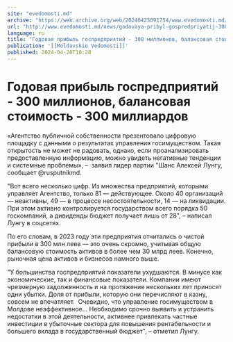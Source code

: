 ```yaml
---
site: "evedomosti.md"
archive: "https://web.archive.org/web/20240425091754/www.evedomosti.md/news/godovaya-pribyl-gospredpriyatij-300-millionov-balansovaya-st"
url: "http://www.evedomosti.md/news/godovaya-pribyl-gospredpriyatij-300-millionov-balansovaya-st"
language: ru
title: "Годовая прибыль госпредприятий - 300 миллионов, балансовая стоимость - 300 миллиардов"
publication: '[[Moldavskie Vedomosti]]'
published: 2024-04-20T10:28
---
```


# Годовая прибыль госпредприятий - 300 миллионов, балансовая стоимость - 300 миллиардов

«Агентство публичной собственности презентовало цифровую площадку с данными о результатах управления госимуществом. Такая открытость не может не радовать, однако, если проанализировать предоставленную информацию, можно увидеть негативные тенденции и системные проблемы», –  заявил лидер партии "Шанс Алексей Лунгу, сообщает @rusputnikmd.

"Вот всего несколько цифр. Из множества предприятий, которыми управляет Агентство, только 81 — действующее. Около 40 организаций — неактивны, 49 — в процессе несостоятельности, 14 — на ликвидации. При этом активно контролируется государством всего порядка 50 госкомпаний, а дивиденды бюджет получает лишь от 28", – написал Лунгу в соцсетях.

По его словам, в 2023 году эти предприятия отчитались о чистой прибыли в 300 млн леев — это очень скромно, учитывая общую балансовую стоимость активов в более чем 30 млрд леев. Конечно, рыночная цена активов и бизнесов намного выше.

"У большинства госпредприятий показатели ухудшаются. В минусе как экономические, так и финансовые показатели. Компании имеют чрезмерную задолженность и на протяжение нескольких лет приносят одни убытки. Доля от прибыли, которую они перечисляют в казну, совсем не впечатляет.  Очевидно, что управление госимуществом в Молдове неэффективное... Необходимо срочно выявить и устранить недостатки в этой деятельности, активнее привлекать частные инвестиции в убыточные сектора для повышения рентабельности и большего вклада в государственный бюджет", – отметил Лунгу.